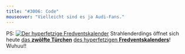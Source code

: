 ```yaml
---
title: "#3006: Code"
mouseover: "Vielleicht sind es ja Audi-Fans."
---
```


PS:
<a href="http://www.fonflatter.de/der-fetzige-fredventskalender-2013"><img title="Der hyperfetzige Fredventskalender" src="http://www.fonflatter.de/adv12/fredventskalender_banner.png"></a>
Strahlenderdings öffnet sich heute <a href="http://www.fonflatter.de/2013/12/12/das-12-tuerchen" title="Das 12. Türchen">das <strong>zwölfte Türchen</strong></a> <a href="http://www.fonflatter.de/der-fetzige-fredventskalender-2013" title="Der hyperfetzige Fredventskalender 2013">des hyperfetzigen <strong>Fredventskalenders</strong></a>!
Wuhuu!!
